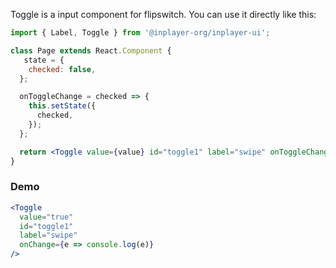 Toggle is a input component for flipswitch. You can use it directly like this:

```jsx static
import { Label, Toggle } from '@inplayer-org/inplayer-ui';

class Page extends React.Component {
   state = {
    checked: false,
  };

  onToggleChange = checked => {
    this.setState({
      checked,
    });
  };

  return <Toggle value={value} id="toggle1" label="swipe" onToggleChange={this.onToggleChange} />
}
```

### Demo

```jsx
<Toggle
  value="true"
  id="toggle1"
  label="swipe"
  onChange={e => console.log(e)}
/>
```
